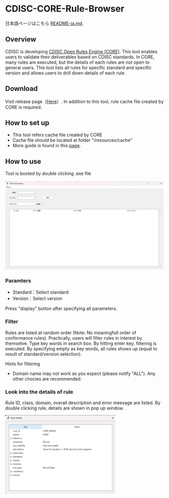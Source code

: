 # CDISC-CORE-Rule-Browser

日本語ページはこちら [README-ja.md](https://github.com/HajimeShimizu/CDISC-CORE-Rule-Browser/blob/main/README-ja.md).

## Overview
CDISC is developing [CDISC Open Rules Engine (CORE)](https://github.com/cdisc-org/cdisc-rules-engine). This tool enables users to validate their deliverables based on CDISC standards. In CORE, many rules are executed, but the details of each rules are not open to general users. This tool lists all rules for specific standard and specific version and allows users to drill down details of each rule.

## Download
Visit release page（[Here](https://github.com/HajimeShimizu/CDISC-CORE-Rule-Browser/releases)）. In addition to this tool, rule cache file created by CORE is required.

## How to set up
- This tool refers cache file created by CORE
- Cache file should be located at folder "/resources/cache"
- More guide is found in this [page](https://note.com/cdisc/n/n2e23f6e1dad1).

## How to use
Tool is booted by double clicking .exe file\
\
<img width="600" alt="image" src="core_rule_browser.png">

### Paramters
- Standard：Select standard
- Version：Select version

Press "display" button after specifying all parameters.

### Filter
Rules are listed at random order (Note: No meaningfull order of conformance rules). Practically, users will filter rules in interest by themselve. Type key words in search box. By hitting enter key, filtering is executed. By specifying empty as key words, all rules shows up (equal to result of standard/version selection).

Hints for filtering
- Domain name may not work as you expect (please notify "ALL"). Any other chocies are recommended.

### Look into the details of rule
Rule ID, class, domain, overall description and error meesage are listed. By double clicking rule, details are shown in pop up window.

<img width="350" alt="image" src="core_rule_browser_detail.png">




